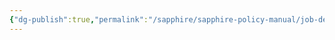 ```yaml
---
{"dg-publish":true,"permalink":"/sapphire/sapphire-policy-manual/job-descriptions/sapphire-night-counselor-job/"}
---
```




